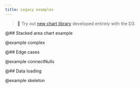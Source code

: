 ```yaml
---
title: Legacy examples
---
```


> 🎉 Try out [new chart library](/data-display/area-chart/area-chart-d3-code/) developed entirely with the D3.

@## Stacked area chart example

@example complex

@## Edge cases

@example connectNulls

@## Data loading

@example skeleton
